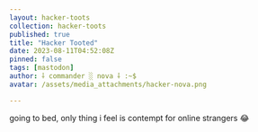 ```yaml
---
layout: hacker-toots
collection: hacker-toots
published: true
title: "Hacker Tooted"
date: 2023-08-11T04:52:08Z
pinned: false
tags: [mastodon]
author: ⸸ commander ░ nova ⸸ :~$
avatar: /assets/media_attachments/hacker-nova.png

---
```


<p>going to bed, only thing i feel is contempt for online strangers 😂​</p>


